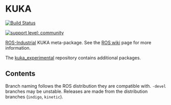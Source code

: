 # KUKA

[![Build Status](http://build.ros.org/job/Idev__kuka__ubuntu_trusty_amd64/badge/icon)](http://build.ros.org/job/Idev__kuka__ubuntu_trusty_amd64)

[![support level: community](http://img.shields.io/badge/support%20level-community-lightgray.png)](http://rosindustrial.org/news/2016/10/7/better-supporting-a-growing-ros-industrial-software-platform)

[ROS-Industrial][] KUKA meta-package. See the [ROS wiki][] page for more information.

The [kuka_experimental][] repository contains additional packages.


## Contents

Branch naming follows the ROS distribution they are compatible with. `-devel` branches may be unstable. Releases are made from the distribution branches (`indigo`, `kinetic`).


[ROS-Industrial]: http://wiki.ros.org/Industrial
[ROS wiki]: http://wiki.ros.org/kuka
[kuka_experimental]: https://github.com/ros-industrial/kuka_experimental
